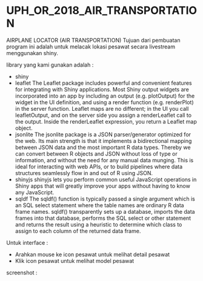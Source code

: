 # UPH_OR_2018_AIR_TRANSPORTATION

AIRPLANE LOCATOR (AIR TRANSPORTATION)
Tujuan dari pembuatan program ini adalah untuk melacak lokasi pesawat secara livestream menggunakan shiny.

library yang kami gunakan adalah :
- shiny
- leaflet
The Leaflet package includes powerful and convenient features for integrating with Shiny applications.
Most Shiny output widgets are incorporated into an app by including an output (e.g. plotOutput) for the widget in the UI definition, and using a render function (e.g. renderPlot) in the server function. Leaflet maps are no different; in the UI you call leafletOutput, and on the server side you assign a renderLeaflet call to the output. Inside the renderLeaflet expression, you return a Leaflet map object.
- jsonlite
The jsonlite package is a JSON parser/generator optimized for the web. Its main strength is that it implements a bidirectional mapping between JSON data and the most important R data types. Thereby we can convert between R objects and JSON without loss of type or information, and without the need for any manual data munging. This is ideal for interacting with web APIs, or to build pipelines where data structures seamlessly flow in and out of R using JSON.
- shinyjs
shinyjs lets you perform common useful JavaScript operations in Shiny apps that will greatly improve your apps without having to know any JavaScript.
- sqldf
The sqldf() function is typically passed a single argument which is an SQL select statement where the table names are ordinary R data frame names. sqldf() transparently sets up a database, imports the data frames into that database, performs the SQL select or other statement and returns the result using a heuristic to determine which class to assign to each column of the returned data frame.

Untuk interface :
- Arahkan mouse ke icon pesawat untuk melihat detail pesawat
- Klik icon pesawat untuk melihat model pesawat

screenshot :

